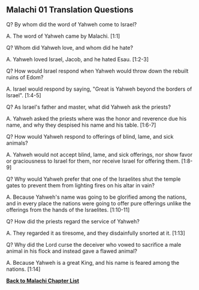 ## Malachi 01 Translation Questions ##

Q? By whom did the word of Yahweh come to Israel?

A. The word of Yahweh came by Malachi. [1:1]

Q? Whom did Yahweh love, and whom did he hate?

A. Yahweh loved Israel, Jacob, and he hated Esau. [1:2-3]

Q? How would Israel respond when Yahweh would throw down the rebuilt ruins of Edom?

A. Israel would respond by saying, "Great is Yahweh beyond the borders of Israel". [1:4-5]

Q? As Israel's father and master, what did Yahweh ask the priests?

A. Yahweh asked the priests where was the honor and reverence due his name, and why they despised his name and his table. [1:6-7]

Q? How would Yahweh respond to offerings of blind, lame, and sick animals?

A. Yahweh would not accept blind, lame, and sick offerings, nor show favor or graciousness to Israel for them, nor receive Israel for offering them. [1:8-9]

Q? Why would Yahweh prefer that one of the Israelites shut the temple gates to prevent them from lighting fires on his altar in vain?

A. Because Yahweh's name was going to be glorified among the nations, and in every place the nations were going to offer pure offerings unlike the offerings from the hands of the Israelites. [1:10-11]

Q? How did the priests regard the service of Yahweh?

A. They regarded it as tiresome, and they disdainfully snorted at it. [1:13]

Q? Why did the Lord curse the deceiver who vowed to sacrifice a male animal in his flock and instead gave a flawed animal?

A. Because Yahweh is a great King, and his name is feared among the nations. [1:14]

__[Back to Malachi Chapter List](./)__

